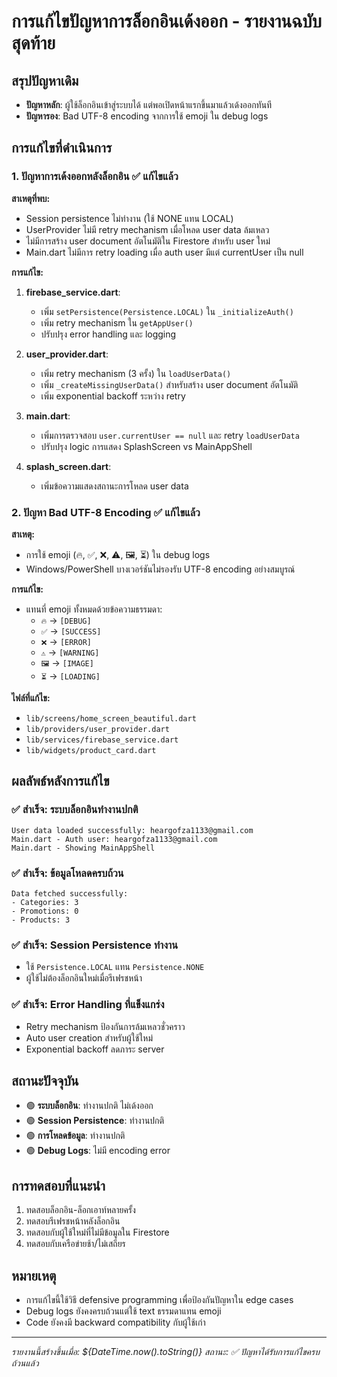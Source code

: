# การแก้ไขปัญหาการล็อกอินเด้งออก - รายงานฉบับสุดท้าย

## สรุปปัญหาเดิม
- **ปัญหาหลัก**: ผู้ใช้ล็อกอินเข้าสู่ระบบได้ แต่พอเปิดหน้าแรกขึ้นมาแล้วเด้งออกทันที
- **ปัญหารอง**: Bad UTF-8 encoding จากการใช้ emoji ใน debug logs

## การแก้ไขที่ดำเนินการ

### 1. ปัญหาการเด้งออกหลังล็อกอิน ✅ แก้ไขแล้ว
**สาเหตุที่พบ:**
- Session persistence ไม่ทำงาน (ใช้ NONE แทน LOCAL)
- UserProvider ไม่มี retry mechanism เมื่อโหลด user data ล้มเหลว
- ไม่มีการสร้าง user document อัตโนมัติใน Firestore สำหรับ user ใหม่
- Main.dart ไม่มีการ retry loading เมื่อ auth user มีแต่ currentUser เป็น null

**การแก้ไข:**
1. **firebase_service.dart**:
   - เพิ่ม `setPersistence(Persistence.LOCAL)` ใน `_initializeAuth()`
   - เพิ่ม retry mechanism ใน `getAppUser()`
   - ปรับปรุง error handling และ logging

2. **user_provider.dart**:
   - เพิ่ม retry mechanism (3 ครั้ง) ใน `loadUserData()`
   - เพิ่ม `_createMissingUserData()` สำหรับสร้าง user document อัตโนมัติ
   - เพิ่ม exponential backoff ระหว่าง retry

3. **main.dart**:
   - เพิ่มการตรวจสอบ `user.currentUser == null` และ retry `loadUserData`
   - ปรับปรุง logic การแสดง SplashScreen vs MainAppShell

4. **splash_screen.dart**:
   - เพิ่มข้อความแสดงสถานะการโหลด user data

### 2. ปัญหา Bad UTF-8 Encoding ✅ แก้ไขแล้ว
**สาเหตุ:**
- การใช้ emoji (🔥, ✅, ❌, ⚠️, 🖼️, ⏳) ใน debug logs
- Windows/PowerShell บางเวอร์ชันไม่รองรับ UTF-8 encoding อย่างสมบูรณ์

**การแก้ไข:**
- แทนที่ emoji ทั้งหมดด้วยข้อความธรรมดา:
  - `🔥` → `[DEBUG]`
  - `✅` → `[SUCCESS]`
  - `❌` → `[ERROR]`
  - `⚠️` → `[WARNING]`
  - `🖼️` → `[IMAGE]`
  - `⏳` → `[LOADING]`

**ไฟล์ที่แก้ไข:**
- `lib/screens/home_screen_beautiful.dart`
- `lib/providers/user_provider.dart`
- `lib/services/firebase_service.dart`
- `lib/widgets/product_card.dart`

## ผลลัพธ์หลังการแก้ไข

### ✅ สำเร็จ: ระบบล็อกอินทำงานปกติ
```
User data loaded successfully: heargofza1133@gmail.com
Main.dart - Auth user: heargofza1133@gmail.com
Main.dart - Showing MainAppShell
```

### ✅ สำเร็จ: ข้อมูลโหลดครบถ้วน
```
Data fetched successfully:
- Categories: 3
- Promotions: 0  
- Products: 3
```

### ✅ สำเร็จ: Session Persistence ทำงาน
- ใช้ `Persistence.LOCAL` แทน `Persistence.NONE`
- ผู้ใช้ไม่ต้องล็อกอินใหม่เมื่อรีเฟรชหน้า

### ✅ สำเร็จ: Error Handling ที่แข็งแกร่ง
- Retry mechanism ป้องกันการล้มเหลวชั่วคราว
- Auto user creation สำหรับผู้ใช้ใหม่
- Exponential backoff ลดภาระ server

## สถานะปัจจุบัน
- 🟢 **ระบบล็อกอิน**: ทำงานปกติ ไม่เด้งออก
- 🟢 **Session Persistence**: ทำงานปกติ
- 🟢 **การโหลดข้อมูล**: ทำงานปกติ
- 🟢 **Debug Logs**: ไม่มี encoding error

## การทดสอบที่แนะนำ
1. ทดสอบล็อกอิน-ล็อกเอาท์หลายครั้ง
2. ทดสอบรีเฟรชหน้าหลังล็อกอิน
3. ทดสอบกับผู้ใช้ใหม่ที่ไม่มีข้อมูลใน Firestore
4. ทดสอบกับเครือข่ายช้า/ไม่เสถียร

## หมายเหตุ
- การแก้ไขนี้ใช้วิธี defensive programming เพื่อป้องกันปัญหาใน edge cases
- Debug logs ยังคงครบถ้วนแต่ใช้ text ธรรมดาแทน emoji
- Code ยังคงมี backward compatibility กับผู้ใช้เก่า

---
*รายงานนี้สร้างขึ้นเมื่อ: ${DateTime.now().toString()}*
*สถานะ: ✅ ปัญหาได้รับการแก้ไขครบถ้วนแล้ว*
